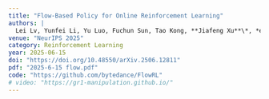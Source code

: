 ```yaml
---
title: "Flow-Based Policy for Online Reinforcement Learning"
authors: |
  Lei Lv, Yunfei Li, Yu Luo, Fuchun Sun, Tao Kong, **Jiafeng Xu**\*, *et al.*
venue: "NeurIPS 2025"
category: Reinforcement Learning
year: 2025-06-15
doi: "https://doi.org/10.48550/arXiv.2506.12811"
pdf: "2025-6-15 flow.pdf"
code: "https://github.com/bytedance/FlowRL"
# video: "https://gr1-manipulation.github.io/"
---
```

